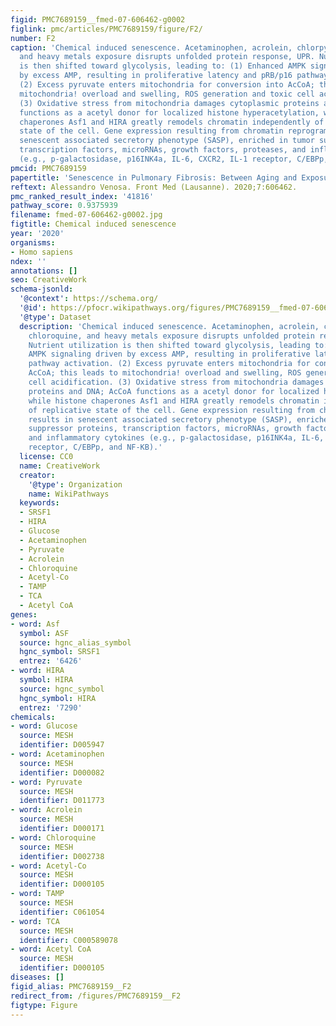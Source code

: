 ```yaml
---
figid: PMC7689159__fmed-07-606462-g0002
figlink: pmc/articles/PMC7689159/figure/F2/
number: F2
caption: 'Chemical induced senescence. Acetaminophen, acrolein, chlorpyrofos, chloroquine,
  and heavy metals exposure disrupts unfolded protein response, UPR. Nutrient utilization
  is then shifted toward glycolysis, leading to: (1) Enhanced AMPK signaling driven
  by excess AMP, resulting in proliferative latency and pRB/p16 pathway activation.
  (2) Excess pyruvate enters mitochondria for conversion into AcCoA; this leads to
  mitochondria! overload and swelling, ROS generation and toxic cell acidification.
  (3) Oxidative stress from mitochondria damages cytoplasmic proteins and DNA; AcCoA
  functions as a acetyl donor for localized histone hyperacetylation, while histone
  chaperones Asf1 and HIRA greatly remodels chromatin independently of replicative
  state of the cell. Gene expression resulting from chromatin reprogram results in
  senescent associated secretory phenotype (SASP), enriched in tumor suppressor proteins,
  transcription factors, microRNAs, growth factors, proteases, and inflammatory cytokines
  (e.g., p-galactosidase, p16INK4a, IL-6, CXCR2, IL-1 receptor, C/EBPp, and NF-KB).'
pmcid: PMC7689159
papertitle: 'Senescence in Pulmonary Fibrosis: Between Aging and Exposure.'
reftext: Alessandro Venosa. Front Med (Lausanne). 2020;7:606462.
pmc_ranked_result_index: '41816'
pathway_score: 0.9375939
filename: fmed-07-606462-g0002.jpg
figtitle: Chemical induced senescence
year: '2020'
organisms:
- Homo sapiens
ndex: ''
annotations: []
seo: CreativeWork
schema-jsonld:
  '@context': https://schema.org/
  '@id': https://pfocr.wikipathways.org/figures/PMC7689159__fmed-07-606462-g0002.html
  '@type': Dataset
  description: 'Chemical induced senescence. Acetaminophen, acrolein, chlorpyrofos,
    chloroquine, and heavy metals exposure disrupts unfolded protein response, UPR.
    Nutrient utilization is then shifted toward glycolysis, leading to: (1) Enhanced
    AMPK signaling driven by excess AMP, resulting in proliferative latency and pRB/p16
    pathway activation. (2) Excess pyruvate enters mitochondria for conversion into
    AcCoA; this leads to mitochondria! overload and swelling, ROS generation and toxic
    cell acidification. (3) Oxidative stress from mitochondria damages cytoplasmic
    proteins and DNA; AcCoA functions as a acetyl donor for localized histone hyperacetylation,
    while histone chaperones Asf1 and HIRA greatly remodels chromatin independently
    of replicative state of the cell. Gene expression resulting from chromatin reprogram
    results in senescent associated secretory phenotype (SASP), enriched in tumor
    suppressor proteins, transcription factors, microRNAs, growth factors, proteases,
    and inflammatory cytokines (e.g., p-galactosidase, p16INK4a, IL-6, CXCR2, IL-1
    receptor, C/EBPp, and NF-KB).'
  license: CC0
  name: CreativeWork
  creator:
    '@type': Organization
    name: WikiPathways
  keywords:
  - SRSF1
  - HIRA
  - Glucose
  - Acetaminophen
  - Pyruvate
  - Acrolein
  - Chloroquine
  - Acetyl-Co
  - TAMP
  - TCA
  - Acetyl CoA
genes:
- word: Asf
  symbol: ASF
  source: hgnc_alias_symbol
  hgnc_symbol: SRSF1
  entrez: '6426'
- word: HIRA
  symbol: HIRA
  source: hgnc_symbol
  hgnc_symbol: HIRA
  entrez: '7290'
chemicals:
- word: Glucose
  source: MESH
  identifier: D005947
- word: Acetaminophen
  source: MESH
  identifier: D000082
- word: Pyruvate
  source: MESH
  identifier: D011773
- word: Acrolein
  source: MESH
  identifier: D000171
- word: Chloroquine
  source: MESH
  identifier: D002738
- word: Acetyl-Co
  source: MESH
  identifier: D000105
- word: TAMP
  source: MESH
  identifier: C061054
- word: TCA
  source: MESH
  identifier: C000589078
- word: Acetyl CoA
  source: MESH
  identifier: D000105
diseases: []
figid_alias: PMC7689159__F2
redirect_from: /figures/PMC7689159__F2
figtype: Figure
---
```

